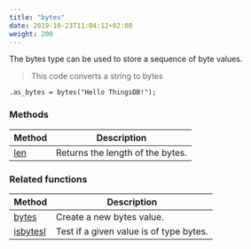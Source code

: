 ```yaml
---
title: "bytes"
date: 2019-10-23T11:04:12+02:00
weight: 200
---
```


The bytes type can be used to store a sequence of byte values.

> This code converts a string to bytes

```thingsdb,should_pass
.as_bytes = bytes("Hello ThingsDB!");
```

### Methods

Method | Description
------ | -----------
[len](./len) | Returns the length of the bytes.

### Related functions

Method | Description
------ | -----------
[bytes](../../collection-api/bytes) | Create a new bytes value.
[isbytesl](../../collection-api/isbytes) | Test if a given value is of type bytes.
